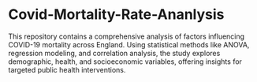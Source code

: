 # Covid-Mortality-Rate-Ananlysis
This repository contains a comprehensive analysis of factors influencing COVID-19 mortality across England. Using statistical methods like ANOVA, regression modeling, and correlation analysis, the study explores demographic, health, and socioeconomic variables, offering insights for targeted public health interventions.
